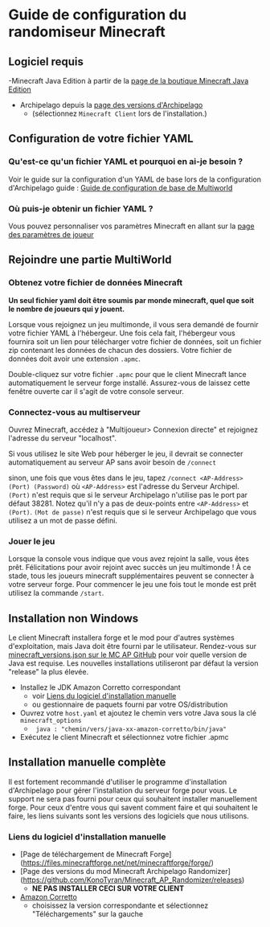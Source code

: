 # Guide de configuration du randomiseur Minecraft

## Logiciel requis

-Minecraft Java Edition à partir de
   la [page de la boutique Minecraft Java Edition](https://www.minecraft.net/en-us/store/minecraft-java-edition)
- Archipelago depuis la [page des versions d'Archipelago](https://github.com/ArchipelagoMW/Archipelago/releases)
     - (sélectionnez `Minecraft Client` lors de l'installation.)

## Configuration de votre fichier YAML

### Qu'est-ce qu'un fichier YAML et pourquoi en ai-je besoin ?

Voir le guide sur la configuration d'un YAML de base lors de la configuration d'Archipelago
guide : [Guide de configuration de base de Multiworld](/tutorial/Archipelago/setup/en)

### Où puis-je obtenir un fichier YAML ?

Vous pouvez personnaliser vos paramètres Minecraft en allant sur la [page des paramètres de joueur](/games/Minecraft/player-settings)

## Rejoindre une partie MultiWorld

### Obtenez votre fichier de données Minecraft

**Un seul fichier yaml doit être soumis par monde minecraft, quel que soit le nombre de joueurs qui y jouent.**

Lorsque vous rejoignez un jeu multimonde, il vous sera demandé de fournir votre fichier YAML à l'hébergeur. Une fois cela fait,
l'hébergeur vous fournira soit un lien pour télécharger votre fichier de données, soit un fichier zip contenant les données de chacun
des dossiers. Votre fichier de données doit avoir une extension `.apmc`.

Double-cliquez sur votre fichier `.apmc` pour que le client Minecraft lance automatiquement le serveur forge installé. Assurez-vous de
laissez cette fenêtre ouverte car il s'agit de votre console serveur.

### Connectez-vous au multiserveur

Ouvrez Minecraft, accédez à "Multijoueur> Connexion directe" et rejoignez l'adresse du serveur "localhost".

Si vous utilisez le site Web pour héberger le jeu, il devrait se connecter automatiquement au serveur AP sans avoir besoin de `/connect`

sinon, une fois que vous êtes dans le jeu, tapez `/connect <AP-Address> (Port) (Password)` où `<AP-Address>` est l'adresse du
Serveur Archipel. `(Port)` n'est requis que si le serveur Archipelago n'utilise pas le port par défaut 38281. Notez qu'il n'y a pas de deux-points entre `<AP-Address>` et `(Port)`.
`(Mot de passe)` n'est requis que si le serveur Archipelago que vous utilisez a un mot de passe défini.

### Jouer le jeu

Lorsque la console vous indique que vous avez rejoint la salle, vous êtes prêt. Félicitations pour avoir rejoint avec succès un
jeu multimonde ! À ce stade, tous les joueurs minecraft supplémentaires peuvent se connecter à votre serveur forge. Pour commencer le jeu une fois
tout le monde est prêt utilisez la commande `/start`.

## Installation non Windows

Le client Minecraft installera forge et le mod pour d'autres systèmes d'exploitation, mais Java doit être fourni par le
utilisateur. Rendez-vous sur [minecraft_versions.json sur le MC AP GitHub](https://raw.githubusercontent.com/KonoTyran/Minecraft_AP_Randomizer/master/versions/minecraft_versions.json)
pour voir quelle version de Java est requise. Les nouvelles installations utiliseront par défaut la version "release" la plus élevée.
- Installez le JDK Amazon Corretto correspondant
     - voir [Liens du logiciel d'installation manuelle](#manual-installation-software-links)
     - ou gestionnaire de paquets fourni par votre OS/distribution
- Ouvrez votre `host.yaml` et ajoutez le chemin vers votre Java sous la clé `minecraft_options`
     - ` java : "chemin/vers/java-xx-amazon-corretto/bin/java"`
- Exécutez le client Minecraft et sélectionnez votre fichier .apmc

## Installation manuelle complète

Il est fortement recommandé d'utiliser le programme d'installation d'Archipelago pour gérer l'installation du serveur forge pour vous.
Le support ne sera pas fourni pour ceux qui souhaitent installer manuellement forge. Pour ceux d'entre vous qui savent comment faire et qui souhaitent le faire,
les liens suivants sont les versions des logiciels que nous utilisons.

### Liens du logiciel d'installation manuelle

- [Page de téléchargement de Minecraft Forge] (https://files.minecraftforge.net/net/minecraftforge/forge/)
- [Page des versions du mod Minecraft Archipelago Randomizer] (https://github.com/KonoTyran/Minecraft_AP_Randomizer/releases)
     - **NE PAS INSTALLER CECI SUR VOTRE CLIENT**
- [Amazon Corretto](https://docs.aws.amazon.com/corretto/)
     - choisissez la version correspondante et sélectionnez "Téléchargements" sur la gauche